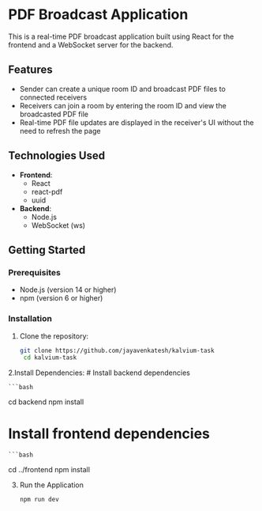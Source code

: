 # PDF Broadcast Application

This is a real-time PDF broadcast application built using React for the frontend and a WebSocket server for the backend.

## Features

- Sender can create a unique room ID and broadcast PDF files to connected receivers
- Receivers can join a room by entering the room ID and view the broadcasted PDF file
- Real-time PDF file updates are displayed in the receiver's UI without the need to refresh the page

## Technologies Used

- **Frontend**:
  - React
  - react-pdf
  - uuid
- **Backend**:
  - Node.js
  - WebSocket (ws)

## Getting Started

### Prerequisites

- Node.js (version 14 or higher)
- npm (version 6 or higher)

### Installation

1. Clone the repository:

   ```bash
   git clone https://github.com/jayavenkatesh/kalvium-task
    cd kalvium-task
2.Install Dependencies:
    # Install backend dependencies
    
    ```bash
   
  cd backend
    npm install
   # Install frontend dependencies
    ```bash
   cd ../frontend
    npm install

3. Run the Application
    ```bash
    npm run dev


  
